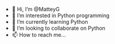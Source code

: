 - 👋 Hi, I’m @MatteyG
- 👀 I’m interested in Python programming
- 🌱 I’m currently learning Python
- 💞️ I’m looking to collaborate on Python
- 📫 How to reach me...

<!---
MatteyG/MatteyG is a ✨ special ✨ repository because its `README.md` (this file) appears on your GitHub profile.
You can click the Preview link to take a look at your changes.
--->
